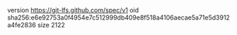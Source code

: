 version https://git-lfs.github.com/spec/v1
oid sha256:e6e92753a0f4954e7c512999db409e8f518a4106aecae5a71e5d3912a4fe2836
size 2122
